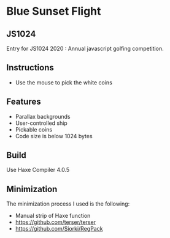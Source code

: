 # Blue Sunset Flight

## JS1024

Entry for JS1024 2020 : Annual javascript golfing competition.

## Instructions

 * Use the mouse to pick the white coins

## Features

 * Parallax backgrounds
 * User-controlled ship
 * Pickable coins
 * Code size is below 1024 bytes

## Build

Use Haxe Compiler 4.0.5

## Minimization

The minimization process I used is the following:

 * Manual strip of Haxe function
 * https://github.com/terser/terser
 * https://github.com/Siorki/RegPack
